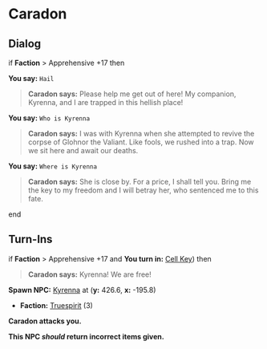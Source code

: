 # Caradon

## Dialog

if **Faction** >  Apprehensive +17 then


**You say:** `Hail`




>**Caradon says:** Please help me get out of here! My companion, Kyrenna, and I are trapped in this hellish place!


**You say:** `Who is Kyrenna`




>**Caradon says:** I was with Kyrenna when she attempted to revive the corpse of Glohnor the Valiant. Like fools, we rushed into a trap. Now we sit here and await our deaths.


**You say:** `Where is Kyrenna`




>**Caradon says:** She is close by. For a price, I shall tell you. Bring me the key to my freedom and I will betray her, who sentenced me to this fate.

end

## Turn-Ins



if **Faction** >  Apprehensive +17 and  **You turn in:** [Cell Key](/item/14373)) then


>**Caradon says:** Kyrenna! We are free!


**Spawn NPC:**  [Kyrenna](/npc/39155) at (**y:** 426.6, **x:** -195.8)


* __Faction:__ [Truespirit](/faction/404) (3)


**Caradon attacks you.**

**This NPC *should* return incorrect items given.**
